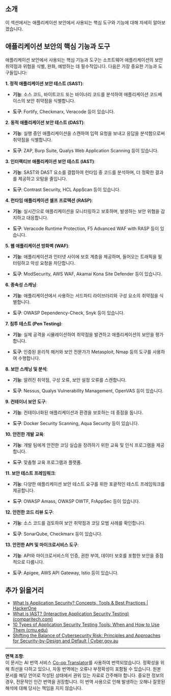 <!--
CO_OP_TRANSLATOR_METADATA:
{
  "original_hash": "790a3fa7e535ec60bb51bde13e759781",
  "translation_date": "2025-09-03T18:42:26+00:00",
  "source_file": "5.2 AppSec key capabilities.md",
  "language_code": "ko"
}
-->
## 소개

이 섹션에서는 애플리케이션 보안에서 사용되는 핵심 도구와 기능에 대해 자세히 알아보겠습니다.

## 애플리케이션 보안의 핵심 기능과 도구

애플리케이션 보안에서 사용되는 핵심 기능과 도구는 소프트웨어 애플리케이션의 보안 취약점과 위협을 식별, 완화, 예방하는 데 필수적입니다. 다음은 가장 중요한 기능과 도구들입니다:

**1. 정적 애플리케이션 보안 테스트 (SAST)**:

- **기능**: 소스 코드, 바이트코드 또는 바이너리 코드를 분석하여 애플리케이션 코드베이스의 보안 취약점을 식별합니다.

- **도구**: Fortify, Checkmarx, Veracode 등이 있습니다.

**2. 동적 애플리케이션 보안 테스트 (DAST)**:

- **기능**: 실행 중인 애플리케이션을 스캔하여 입력 요청을 보내고 응답을 분석함으로써 취약점을 식별합니다.

- **도구**: ZAP, Burp Suite, Qualys Web Application Scanning 등이 있습니다.

**3. 인터랙티브 애플리케이션 보안 테스트 (IAST)**:

- **기능**: SAST와 DAST 요소를 결합하여 런타임 중 코드를 분석하며, 더 정확한 결과를 제공하고 오탐을 줄입니다.

- **도구**: Contrast Security, HCL AppScan 등이 있습니다.

**4. 런타임 애플리케이션 셀프 프로텍션 (RASP)**:

- **기능**: 실시간으로 애플리케이션을 모니터링하고 보호하며, 발생하는 보안 위협을 감지하고 대응합니다.

- **도구**: Veracode Runtime Protection, F5 Advanced WAF with RASP 등이 있습니다.

**5. 웹 애플리케이션 방화벽 (WAF)**:

- **기능**: 애플리케이션과 인터넷 사이에 보호 계층을 제공하며, 들어오는 트래픽을 필터링하고 악성 요청을 차단합니다.

- **도구**: ModSecurity, AWS WAF, Akamai Kona Site Defender 등이 있습니다.

**6. 종속성 스캐닝**:

- **기능**: 애플리케이션에서 사용하는 서드파티 라이브러리와 구성 요소의 취약점을 식별합니다.

- **도구**: OWASP Dependency-Check, Snyk 등이 있습니다.

**7. 침투 테스트 (Pen Testing)**:

- **기능**: 실제 공격을 시뮬레이션하여 취약점을 발견하고 애플리케이션의 보안을 평가합니다.

- **도구**: 인증된 윤리적 해커와 보안 전문가가 Metasploit, Nmap 등의 도구를 사용하여 수행합니다.

**8. 보안 스캐닝 및 분석**:

- **기능**: 알려진 취약점, 구성 오류, 보안 설정 오류를 스캔합니다.

- **도구**: Nessus, Qualys Vulnerability Management, OpenVAS 등이 있습니다.

**9. 컨테이너 보안 도구**:

- **기능**: 컨테이너화된 애플리케이션과 환경을 보호하는 데 중점을 둡니다.

- **도구**: Docker Security Scanning, Aqua Security 등이 있습니다.

**10. 안전한 개발 교육**:

- **기능**: 개발 팀에게 안전한 코딩 실습을 장려하기 위한 교육 및 인식 프로그램을 제공합니다.

- **도구**: 맞춤형 교육 프로그램과 플랫폼.

**11. 보안 테스트 프레임워크**:

- **기능**: 다양한 애플리케이션 보안 테스트 요구를 위한 포괄적인 테스트 프레임워크를 제공합니다.

- **도구**: OWASP Amass, OWASP OWTF, FrAppSec 등이 있습니다.

**12. 안전한 코드 리뷰 도구**:

- **기능**: 소스 코드를 검토하여 보안 취약점과 코딩 모범 사례를 확인합니다.

- **도구**: SonarQube, Checkmarx 등이 있습니다.

**13. 안전한 API 및 마이크로서비스 도구**:

- **기능**: API와 마이크로서비스의 인증, 권한 부여, 데이터 보호를 포함한 보안을 중점적으로 다룹니다.

- **도구**: Apigee, AWS API Gateway, Istio 등이 있습니다.

## 추가 읽을거리

- [What Is Application Security? Concepts, Tools & Best Practices | HackerOne](https://www.hackerone.com/knowledge-center/what-application-security-concepts-tools-best-practices)
- [What is IAST? (Interactive Application Security Testing) (comparitech.com)](https://www.comparitech.com/net-admin/what-is-iast/)
- [10 Types of Application Security Testing Tools: When and How to Use Them (cmu.edu)](https://insights.sei.cmu.edu/blog/10-types-of-application-security-testing-tools-when-and-how-to-use-them/)
- [Shifting the Balance of Cybersecurity Risk: Principles and Approaches for Security-by-Design and Default | Cyber.gov.au](https://www.cyber.gov.au/about-us/view-all-content/publications/principles-and-approaches-for-security-by-design-and-default)

---

**면책 조항**:  
이 문서는 AI 번역 서비스 [Co-op Translator](https://github.com/Azure/co-op-translator)를 사용하여 번역되었습니다. 정확성을 위해 최선을 다하고 있으나, 자동 번역에는 오류나 부정확성이 포함될 수 있습니다. 원본 문서를 해당 언어로 작성된 상태에서 권위 있는 자료로 간주해야 합니다. 중요한 정보의 경우, 전문적인 인간 번역을 권장합니다. 이 번역 사용으로 인해 발생하는 오해나 잘못된 해석에 대해 당사는 책임을 지지 않습니다.  